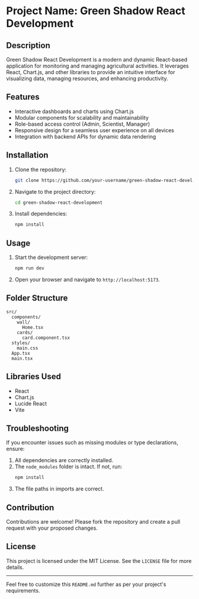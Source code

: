 # Project Name: Green Shadow React Development

## Description
Green Shadow React Development is a modern and dynamic React-based application for monitoring and managing agricultural activities. It leverages React, Chart.js, and other libraries to provide an intuitive interface for visualizing data, managing resources, and enhancing productivity.

## Features
- Interactive dashboards and charts using Chart.js
- Modular components for scalability and maintainability
- Role-based access control (Admin, Scientist, Manager)
- Responsive design for a seamless user experience on all devices
- Integration with backend APIs for dynamic data rendering

## Installation
1. Clone the repository:
    ```bash
    git clone https://github.com/your-username/green-shadow-react-development.git
    ```
2. Navigate to the project directory:
    ```bash
    cd green-shadow-react-development
    ```
3. Install dependencies:
    ```bash
    npm install
    ```

## Usage
1. Start the development server:
    ```bash
    npm run dev
    ```
2. Open your browser and navigate to `http://localhost:5173`.

## Folder Structure
```
src/
  components/
    wall/
      Home.tsx
    cards/
      card.component.tsx
  styles/
    main.css
  App.tsx
  main.tsx
```

## Libraries Used
- React
- Chart.js
- Lucide React
- Vite

## Troubleshooting
If you encounter issues such as missing modules or type declarations, ensure:
1. All dependencies are correctly installed.
2. The `node_modules` folder is intact. If not, run:
    ```bash
    npm install
    ```
3. The file paths in imports are correct.

## Contribution
Contributions are welcome! Please fork the repository and create a pull request with your proposed changes.

## License
This project is licensed under the MIT License. See the `LICENSE` file for more details.

---

Feel free to customize this `README.md` further as per your project's requirements.

